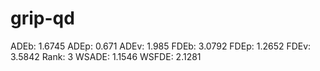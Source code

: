 # grip-qd

ADEb: 1.6745
ADEp: 0.671
ADEv: 1.985
FDEb: 3.0792
FDEp: 1.2652
FDEv: 3.5842
Rank: 3
WSADE: 1.1546
WSFDE: 2.1281
